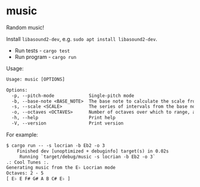 # music

Random music!

Install `libasound2-dev`, e.g. `sudo apt install libasound2-dev`.

- Run tests - `cargo test`
- Run program - `cargo run`

Usage:

```txt
Usage: music [OPTIONS]

Options:
  -p, --pitch-mode             Single-pitch mode
  -b, --base-note <BASE_NOTE>  The base note to calculate the scale from [default: C4]
  -s, --scale <SCALE>          The series of intervals from the base note to use per octave [default: Ionian]
  -o, --octaves <OCTAVES>      Number of octaves over which to range, anything over 8 gets parsed as 8 [default: 1]
  -h, --help                   Print help
  -V, --version                Print version
```

For example:

```txt
$ cargo run -- -s locrian -b Eb2 -o 3
    Finished dev [unoptimized + debuginfo] target(s) in 0.02s
     Running `target/debug/music -s locrian -b Eb2 -o 3`
.: Cool Tunes :.
Generating music from the E♭ Locrian mode
Octaves: 2 - 5
[ E♭ E F# G# A B C# E♭ ]
```
